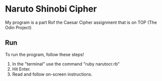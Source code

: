 # Naruto Shinobi Cipher

My program is a part Rof the Caesar Cipher assignment that is on TOP (The Odin Project)

## Run

To run the program, follow these steps!

1. In the "terminal" use the command "ruby narutocr.rb" 
2. Hit Enter.
3. Read and follow on-screen instructions.


